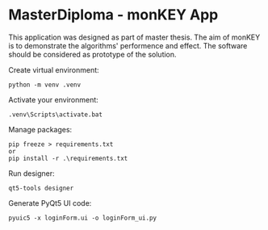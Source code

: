 # MasterDiploma - monKEY App
This application was designed as part of master thesis. The aim of monKEY is to demonstrate the algorithms' performence and effect. The software should be considered as prototype of the solution.

Create virtual environment:
```
python -m venv .venv
```
Activate your environment:
```
.venv\Scripts\activate.bat 
```
Manage packages:
```
pip freeze > requirements.txt 
or
pip install -r .\requirements.txt  
```
Run designer:
```
qt5-tools designer
```
Generate PyQt5 UI code:
```
pyuic5 -x loginForm.ui -o loginForm_ui.py
```
<!-- Create database in cmd:
```
sqlite3 DatabaseMonKEY.db
sqlite3 DatabaseMonKEY.db < insert_table.sql
```
In sqlite:
```
.tables
``` -->

<!-- Custom widgets:
```
from custom_widgets import MyQTextEdit
# self.textRecord = MyQTextEdit(Dialog)
# self.textRecord = MyQTextEdit(self.verticalLayoutWidget)
``` -->
